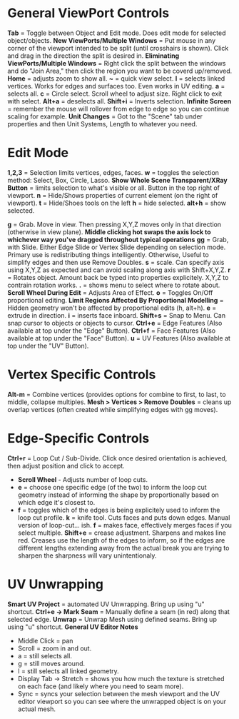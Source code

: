 # General ViewPort Controls #
**Tab** = Toggle between Object and Edit mode. Does edit mode for selected object/objects.
**New ViewPorts/Multiple Windows** = Put mouse in any corner of the viewport intended to be split (until crosshairs is shown). Click and drag in the direction the split is desired in.
**Eliminating ViewPorts/Multiple Windows** = Right click the split between the windows and do "Join Area," then click the region you want to be coverd up/removed.
**Home** = adjusts zoom to show all.
**~** = quick view select.
**l** = selects linked vertices. Works for edges and surfaces too. Even works in UV editing.
**a** = selects all.
**c** = Circle select. Scroll wheel to adjust size. Right click to exit with select.
**Alt+a** = deselects all.
**Shift+i** = Inverts selection.
**Infinite Screen** = remember the mouse will rollover from edge to edge so you can continue scaling for example.
**Unit Changes** = Got to the "Scene" tab under properties and then Unit Systems, Length to whatever you need.


# Edit Mode #
**1,2,3** = Selection limits vertices, edges, faces.
**w** = toggles the selection method: Select, Box, Circle, Lasso.
**Show Whole Scene Transparent/XRay Button** = limits selection to what's visible or all. Button in the top right of viewport.
**n** = Hide/Shows properties of current element (on the right of viewport).
**t** = Hide/Shoes tools on the left
**h** = hide selected.
**alt+h** = show selected.

**g** = Grab. Move in view. Then pressing X,Y,Z moves only in that direction (otherwise in view plane). **Middle clicking hot swaps the axis lock to whichever way you've dragged throughout typical operations**
**gg** = Grab, with Slide. Either Edge Slide or Vertex Slide depending on selection mode. Primary use is redistributing things intelligently. Otherwise, Useful to simplify edges and then use Remove Doubles.
**s** = scale. Can specify axis using X,Y,Z as expected and can avoid scaling along axis with Shift+X,Y,Z.
**r** = Rotates object. Amount back be typed into properties explicitely. X,Y,Z to contrain rotation works.
**.** = shows menu to select where to rotate about.
**Scroll Wheel During Edit** = Adjusts Area of Effect.
**o** = Toggles On/Off proportional editing.
**Limit Regions Affected By Proportional Modelling** = Hidden geometry won't be affected by proportional edits (h, alt+h).
**e** = extrude in direction.
**i** = inserts face inboard.
**Shift+s** = Snap to Menu. Can snap cursor to objects or objects to cursor.
**Ctrl+e** = Edge Features (Also available at top under the "Edge" Button).
**Ctrl+f** = Face Features (Also available at top under the "Face" Button).
**u** = UV Features (Also available at top under the "UV" Button).


# Vertex Specific Controls #
**Alt-m** = Combine vertices (provides options for combine to first, to last, to middle, collapse multiples.
**Mesh > Vertices > Remove Doubles** = cleans up overlap vertices (often created while simplifying edges with gg moves).

# Edge-Specific Controls #
**Ctrl+r** = Loop Cut / Sub-Divide. Click once desired orientation is achieved, then adjust position and click to accept. 
  - **Scroll Wheel** - Adjusts number of loop cuts.
  - **e** = choose one specific edge (of the two) to inform the loop cut geometry instead of informing the shape by proportionally based on which edge it's closest to.
  - **f** = toggles which of the edges is being explicitely used to inform the loop cut profile.
**k** = knife tool. Cuts faces and puts down edges. Manual version of loop-cut... ish.
**f** = makes face, effectively merges faces if you select multiple.
**Shift+e** = crease adjustment. Sharpens and makes line red. Creases use the length of the edges to inform, so if the edges are different lengths extending away from the actual break you are trying to sharpen the sharpness will vary unintentionaly.

# UV Unwrapping #
**Smart UV Project** = automated UV Unwrapping. Bring up using "u" shortcut.
**Ctrl+e -> Mark Seam** = Manually define a seam (in red) along that selected edge.
**Unwrap** = Unwrap Mesh using defined seams. Bring up using "u" shortcut.
**General UV Editor Notes**
  - Middle Click = pan
  - Scroll = zoom in and out.
  - a = still selects all.
  - g = still moves around.
  - l = still selects all linked geometry.
  - Display Tab -> Stretch = shows you how much the texture is stretched on each face (and likely where you need to seam more).
  - Sync = syncs your selection between the mesh viewport and the UV editor viewport so you can see where the unwrapped object is on your actual mesh.
